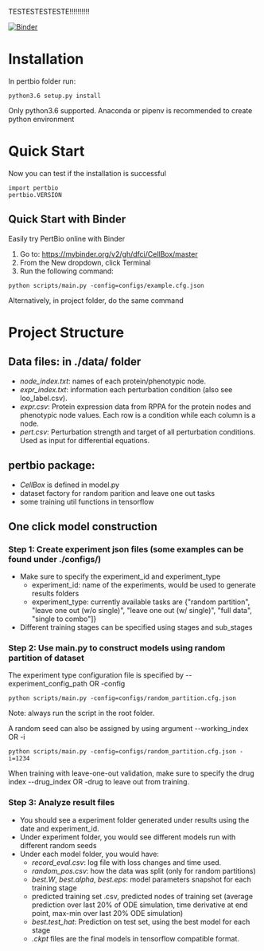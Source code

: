 TESTESTESTESTE!!!!!!!!!!


[![Binder](https://mybinder.org/badge_logo.svg)](https://mybinder.org/v2/gh/dfci/CellBox/master)

# Installation

In pertbio folder run:

```
python3.6 setup.py install
```

Only python3.6 supported. Anaconda or pipenv is recommended to create python environment

# Quick Start
Now you can test if the installation is successful

```
import pertbio
pertbio.VERSION
```

## Quick Start with Binder 

Easily try PertBio online with Binder 

1. Go to: https://mybinder.org/v2/gh/dfci/CellBox/master
2. From the New dropdown, click Terminal 
3. Run the following command: 

```
python scripts/main.py -config=configs/example.cfg.json
```

Alternatively, in project folder, do the same command

# Project Structure

## Data files: in ./data/ folder
* _node_index.txt_: names of each protein/phenotypic node.
* _expr_index.txt_: information each perturbation condition (also see loo_label.csv).
* _expr.csv_: Protein expression data from RPPA for the protein nodes and phenotypic node values. Each row is a condition while each column is a node.
* _pert.csv_: Perturbation strength and target of all perturbation conditions. Used as input for differential equations.

## pertbio package:
* _CellBox_ is defined in model.py
* dataset factory for random parition and leave one out tasks
* some training util functions in tensorflow

## One click model construction

### __Step 1: Create experiment json files (some examples can be found under ./configs/)__
* Make sure to specify the experiment_id and experiment_type
	* experiment_id: name of the experiments, would be used to generate results folders
	* experiment_type: currently available tasks are {"random partition", "leave one out (w/o single)", "leave one out (w/ single)", "full data", "single to combo"]}
* Different training stages can be specified using stages and sub_stages

### __Step 2: Use main.py to construct models using random partition of dataset__

The experiment type configuration file is specified by --experiment_config_path OR -config

```
python scripts/main.py -config=configs/random_partition.cfg.json
```

Note: always run the script in the root folder.


A random seed can also be assigned by using argument --working_index OR -i

```
python scripts/main.py -config=configs/random_partition.cfg.json -i=1234
```


When training with leave-one-out validation, make sure to specify the drug index --drug_index OR -drug to leave out from training.


### __Step 3: Analyze result files__
* You should see a experiment folder generated under results using the date and experiment_id.
* Under experiment folder, you would see different models run with different random seeds
* Under each model folder, you would have:
	* _record_eval.csv_: log file with loss changes and time used.
	* _random_pos.csv_: how the data was split (only for random partitions)
	* _best.W_, _best.alpha_, _best.eps_: model parameters snapshot for each training stage
	* predicted training set .csv, predicted nodes of training set (average prediction over last 20% of ODE simulation, time derivative at end point, max-min over last 20% ODE simulation)
	* _best.test_hat_: Prediction on test set, using the best model for each stage
	* _.ckpt_ files are the final models in tensorflow compatible format.
